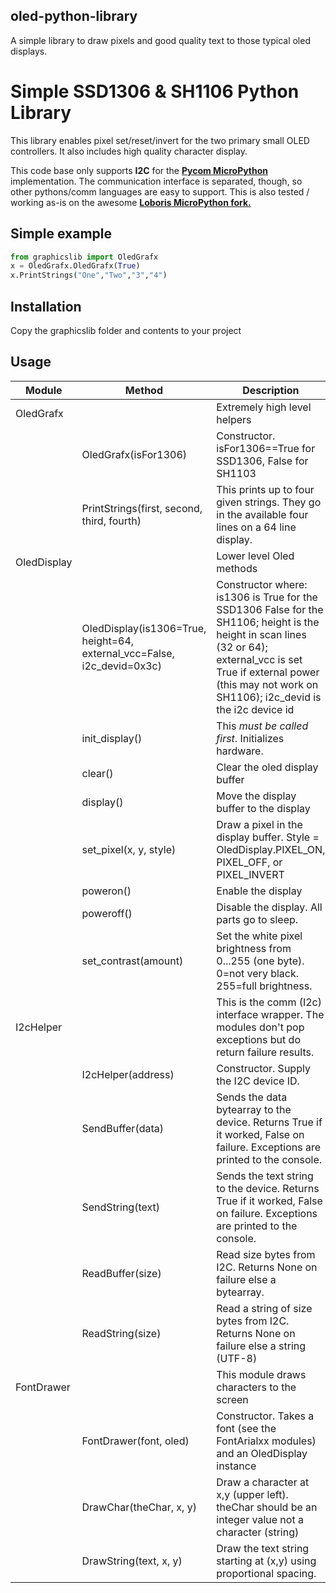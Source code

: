## oled-python-library
A simple library to draw pixels and good quality text to those typical oled displays.
# Simple SSD1306 & SH1106 Python Library
This library enables pixel set/reset/invert for the two primary small OLED controllers. It also includes high quality character display.

This code base only supports **I2C** for the [**Pycom MicroPython**](https://pycom.io) implementation. The communication interface is separated, though, so other pythons/comm languages are easy to support. This is also tested / working as-is on the awesome [**Loboris MicroPython fork.**](https://github.com/loboris/MicroPython_ESP32_psRAM_LoBo)
## Simple example

```python
from graphicslib import OledGrafx
x = OledGrafx.OledGrafx(True)
x.PrintStrings("One","Two","3","4")
```
## Installation
Copy the graphicslib folder and contents to your project
## Usage

| Module|Method | Description|
|---| ------------- | ----- |
|OledGrafx||Extremely high level helpers|
||OledGrafx(isFor1306)| Constructor. isFor1306==True for SSD1306, False for SH1103 |
||PrintStrings(first, second, third, fourth)| This prints up to four given strings. They go in the available four lines on a 64 line display.  |
|OledDisplay ||Lower level Oled methods|
||OledDisplay(is1306=True, height=64, external_vcc=False, i2c_devid=0x3c)| Constructor where: is1306 is True for the SSD1306 False for the SH1106; height is the height in scan lines (32 or 64); external_vcc is set True if external power (this may not work on SH1106); i2c_devid is the i2c device id |
||init_display()|This *must be called first*. Initializes hardware.
||clear()| Clear the oled display buffer |
||display()| Move the display buffer to the display  |
||set_pixel(x, y, style)| Draw a pixel in the display buffer. Style = OledDisplay.PIXEL_ON, PIXEL_OFF, or PIXEL_INVERT|
||poweron()|Enable the display|
||poweroff()|Disable the display. All parts go to sleep.|
||set_contrast(amount)|Set the white pixel brightness from 0...255 (one byte). 0=not very black. 255=full brightness.|
|I2cHelper||This is the comm (I2c) interface wrapper. The modules don't pop exceptions but do return failure results.|
||I2cHelper(address)|Constructor. Supply the I2C device ID.|
||SendBuffer(data)|Sends the data bytearray to the device. Returns True if it worked, False on failure. Exceptions are printed to the console.  |
||SendString(text)|Sends the text string to the device. Returns True if it worked, False on failure. Exceptions are printed to the console.  |
||ReadBuffer(size)|Read size bytes from I2C. Returns None on failure else a bytearray.|
||ReadString(size)|Read a string of size bytes from I2C. Returns None on failure else a string (UTF-8)|
|FontDrawer||This module draws characters to the screen|
||FontDrawer(font, oled)|Constructor. Takes a font (see the FontArialxx modules) and an OledDisplay instance|
||DrawChar(theChar, x, y)|Draw a character at x,y (upper left). theChar should be an integer value not a character (string)|
||DrawString(text, x, y)|Draw the text string starting at (x,y) using proportional spacing.|

